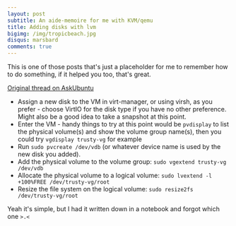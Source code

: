 ```yaml
---
layout: post
subtitle: An aide-memoire for me with KVM/qemu
title: Adding disks with lvm
bigimg: /img/tropicbeach.jpg
disqus: marsbard
comments: true
---
```


This is one of those posts that's just a placeholder for me to remember how to do something, 
if it helped you too, that's great.

[Original thread on AskUbuntu](http://askubuntu.com/a/459176/33804)

-   Assign a new disk to the VM in virt-manager, or using virsh, as you prefer - choose 
    VirtIO for the disk type if you have no other preference. Might also be a good idea
		to take a snapshot at this point.
-   Enter the VM - handy things to try at this point would be `pvdisplay` to list the
    physical volume(s) and show the volume group name(s), then you could try `vgdisplay trusty-vg` for example
-   Run `sudo pvcreate /dev/vdb` (or whatever device name is used by the new disk you added).
-   Add the physical volume to the volume group: `sudo vgextend trusty-vg /dev/vdb`
-   Allocate the physical volume to a logical volume: `sudo lvextend -l +100%FREE /dev/trusty-vg/root`
-   Resize the file system on the logical volume: `sudo resize2fs /dev/trusty-vg/root`

Yeah it's simple, but I had it written down in a notebook and forgot which one `>.<`
